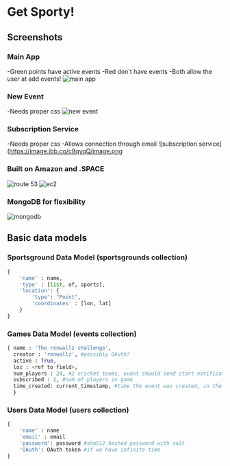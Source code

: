 # Get Sporty!

## Screenshots

### Main App
-Green points have active events
-Red don't have events
-Both allow the user at add events!
![main app](https://image.ibb.co/gKzPVQ/image.png)

### New Event
-Needs proper css
![new event](https://image.ibb.co/jS8q4k/image.png)

### Subscription Service
-Needs proper css
-Allows connection through email
![subscription service](https://image.ibb.co/c8qyqQ/image.png

### Built on Amazon and .SPACE
![route 53](https://image.ibb.co/nAsBAQ/image.png)
![ec2](https://image.ibb.co/dhWzx5/image.png)

### MongoDB for flexibility
![mongodb](https://image.ibb.co/g28JqQ/image.png)

## Basic data models
### Sportsground Data Model (sportsgrounds collection)
```python
{
    'name' : name,
    'type' : [list, of, sports],
    'location': {
        'type': "Point",
        'coordinates' : [lon, lat]
    }
}
```

### Games Data Model (events collection)

```python
{ name : 'The renwallz challenge',
  creator : 'renwallz', #possibly OAuth?
  active : True,
  loc : <ref to field>,
  num_players : 24, #2 cricket teams, event should send start notification to players once it hits this amount
  subscribed : 2, #num of players in game
  time_created: current_timestamp, #time the event was created, in the future it could refer to scheduled time of game
  }
```

### Users Data Model (users collection)

```python
{ 
    'name' : name
    'email' : email
    'password': password #sha512 hashed password with salt
    'OAuth': OAuth token #if we have infinite time
}
```
